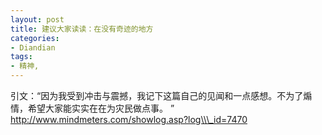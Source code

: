```yaml
---
layout: post
title: 建议大家读读：在没有奇迹的地方
categories:
- Diandian
tags:
- 精神, 
---
```

引文：“因为我受到冲击与震撼，我记下这篇自己的见闻和一点感想。不为了煽情，希望大家能实实在在为灾民做点事。 ” http://www.mindmeters.com/showlog.asp?log\\\_id=7470